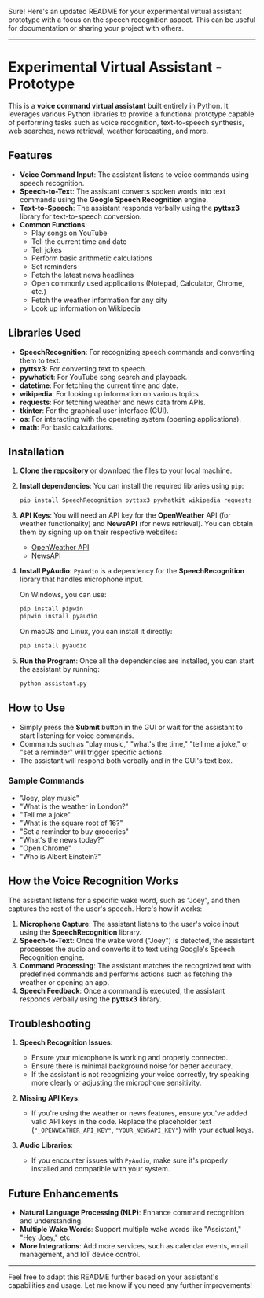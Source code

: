 Sure! Here's an updated README for your experimental virtual assistant prototype with a focus on the speech recognition aspect. This can be useful for documentation or sharing your project with others.

---

# Experimental Virtual Assistant - Prototype

This is a **voice command virtual assistant** built entirely in Python. It leverages various Python libraries to provide a functional prototype capable of performing tasks such as voice recognition, text-to-speech synthesis, web searches, news retrieval, weather forecasting, and more.

## Features

- **Voice Command Input**: The assistant listens to voice commands using speech recognition.
- **Speech-to-Text**: The assistant converts spoken words into text commands using the **Google Speech Recognition** engine.
- **Text-to-Speech**: The assistant responds verbally using the **pyttsx3** library for text-to-speech conversion.
- **Common Functions**:
  - Play songs on YouTube
  - Tell the current time and date
  - Tell jokes
  - Perform basic arithmetic calculations
  - Set reminders
  - Fetch the latest news headlines
  - Open commonly used applications (Notepad, Calculator, Chrome, etc.)
  - Fetch the weather information for any city
  - Look up information on Wikipedia

## Libraries Used

- **SpeechRecognition**: For recognizing speech commands and converting them to text.
- **pyttsx3**: For converting text to speech.
- **pywhatkit**: For YouTube song search and playback.
- **datetime**: For fetching the current time and date.
- **wikipedia**: For looking up information on various topics.
- **requests**: For fetching weather and news data from APIs.
- **tkinter**: For the graphical user interface (GUI).
- **os**: For interacting with the operating system (opening applications).
- **math**: For basic calculations.

## Installation

1. **Clone the repository** or download the files to your local machine.

2. **Install dependencies**:
   You can install the required libraries using `pip`:

   ```bash
   pip install SpeechRecognition pyttsx3 pywhatkit wikipedia requests pyAudio
   ```

3. **API Keys**:
   You will need an API key for the **OpenWeather** API (for weather functionality) and **NewsAPI** (for news retrieval). You can obtain them by signing up on their respective websites:

   - [OpenWeather API](https://openweathermap.org/api)
   - [NewsAPI](https://newsapi.org/)

4. **Install PyAudio**:
   `PyAudio` is a dependency for the **SpeechRecognition** library that handles microphone input.

   On Windows, you can use:

   ```bash
   pip install pipwin
   pipwin install pyaudio
   ```

   On macOS and Linux, you can install it directly:

   ```bash
   pip install pyaudio
   ```

5. **Run the Program**:
   Once all the dependencies are installed, you can start the assistant by running:

   ```bash
   python assistant.py
   ```

## How to Use

- Simply press the **Submit** button in the GUI or wait for the assistant to start listening for voice commands.
- Commands such as "play music," "what's the time," "tell me a joke," or "set a reminder" will trigger specific actions.
- The assistant will respond both verbally and in the GUI's text box.

### Sample Commands

- "Joey, play music"
- "What is the weather in London?"
- "Tell me a joke"
- "What is the square root of 16?"
- "Set a reminder to buy groceries"
- "What's the news today?"
- "Open Chrome"
- "Who is Albert Einstein?"

## How the Voice Recognition Works

The assistant listens for a specific wake word, such as "Joey", and then captures the rest of the user's speech. Here's how it works:

1. **Microphone Capture**: The assistant listens to the user's voice input using the **SpeechRecognition** library.
2. **Speech-to-Text**: Once the wake word ("Joey") is detected, the assistant processes the audio and converts it to text using Google's Speech Recognition engine.
3. **Command Processing**: The assistant matches the recognized text with predefined commands and performs actions such as fetching the weather or opening an app.
4. **Speech Feedback**: Once a command is executed, the assistant responds verbally using the **pyttsx3** library.

## Troubleshooting

1. **Speech Recognition Issues**:

   - Ensure your microphone is working and properly connected.
   - Ensure there is minimal background noise for better accuracy.
   - If the assistant is not recognizing your voice correctly, try speaking more clearly or adjusting the microphone sensitivity.

2. **Missing API Keys**:

   - If you're using the weather or news features, ensure you've added valid API keys in the code. Replace the placeholder text (`"_OPENWEATHER_API_KEY"`, `"YOUR_NEWSAPI_KEY"`) with your actual keys.

3. **Audio Libraries**:
   - If you encounter issues with `PyAudio`, make sure it's properly installed and compatible with your system.

## Future Enhancements

- **Natural Language Processing (NLP)**: Enhance command recognition and understanding.
- **Multiple Wake Words**: Support multiple wake words like "Assistant," "Hey Joey," etc.
- **More Integrations**: Add more services, such as calendar events, email management, and IoT device control.

---

Feel free to adapt this README further based on your assistant's capabilities and usage. Let me know if you need any further improvements!
